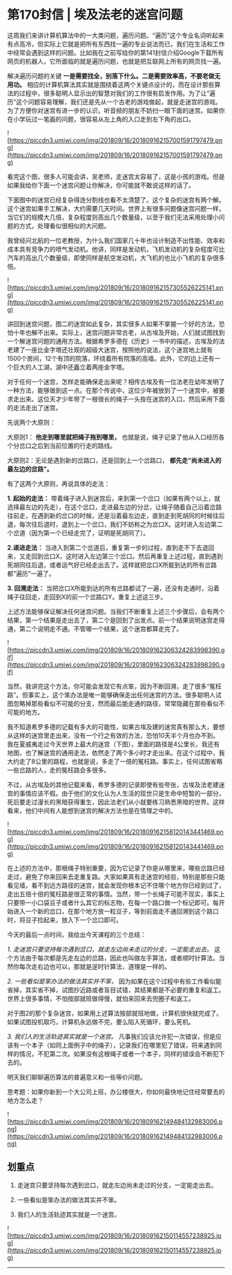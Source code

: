 # 第170封信 | 埃及法老的迷宫问题

这周我们来讲计算机算法中的一大类问题，遍历问题。“遍历”这个专业名词听起来有点高冷，但实际上它就是把所有东西找一遍的专业说法而已，我们在生活和工作中经常会遇到这样的问题。比如我在之前写给你的第141封信介绍Google下载所有网页的机器人，它所面临的就是遍历问题，也就是把互联网上所有的网页找一遍。

解决遍历问题的关键 **一是需要找全，别落下什么。二是需要效率高，不要老做无用功。** 相应的计算机算法其实就是围绕着这两个关键点设计的，而在设计那些算法的过程中，很多聪明人显示出的智慧对我们的工作很有启发作用。为了让“遍历”这个问题容易理解，我们还是先从一个古老的游戏做起，就是走迷宫的游戏。为了方便你对迷宫有进一步的认识，听音频的朋友不妨扫一眼下面的迷宫。如果你在小学玩过一笔画的问题，很容易从左上角的入口走到左下角的出口。

![https://piccdn3.umiwi.com/img/201809/16/201809162157001591797479.png](https://piccdn3.umiwi.com/img/201809/16/201809162157001591797479.png)

看完这个图，很多人可能会讲，吴老师，走迷宫太容易了，这是小孩的游戏。但是如果我给你下面一个迷宫问题让你解决，你可能就不敢说这样的话了。

下面图中的迷宫已经复杂得连分割线也看不太清楚了。这个复杂的迷宫有两个解。这个迷宫如果手工解决，大约需要几天时间。世界上有很多问题像迷宫问题一样，当它们的规模大几倍，复杂程度则高出几个数量级，以至于我们无法采用处理小问题的方式，处理看似很相似的大问题。

我曾经问北航的一位老教授，为什么我们国家几十年也设计制造不出性能、效率和成本具有竞争力的喷气发动机。他讲，同样是发动机，飞机发动机的复杂程度可比汽车的高出几个数量级，即使同样是航空发动机，大飞机的也比小飞机的复杂很多倍。

![https://piccdn3.umiwi.com/img/201809/16/201809162157305526225141.png](https://piccdn3.umiwi.com/img/201809/16/201809162157305526225141.png)

讲回到迷宫问题，图二的迷宫如此复杂，其实很多人如果不掌握一个好的方法，恐怕十年也解不出来。实际上，迷宫问题非常古老，从古埃及开始，人们就试图找到一个解迷宫问题的通用方法。根据希罗多德在《历史》一书中的描述，古埃及的法老建了一座比金字塔还壮观的超级大迷宫，按照他的说法，这个迷宫地上就有1500个房间，12个有顶的院落，环绕着所有院落的高墙。此外，它的边上还有一个巨大的人工湖，湖中还矗立着两座金字塔。

对于任何一个迷宫，怎样走能确保走出来呢？相传古埃及有一位法老在幼年发明了一种方法，能够做到这一点。在那个传说中，这位少年被放到了一个迷宫中，被要求走出来。这位天才少年带了一根很长的绳子一头拴在迷宫的入口，然后采用下面的走法走出了迷宫。

先说两个大原则：

大原则1： **他走到哪里就把绳子拖到哪里，** 也就是说，绳子记录了他从入口经历各个分岔口之后到当前位置的行走的路线。

大原则2：无论是遇到新的岔路口，还是回到上一个岔路口， **都先走“尚未进入的最左边的岔路”。**

有了这两个大原则，再说具体的走法：

 **1. 起始的走法：** 带着绳子进入到迷宫后，来到第一个岔口（如果有两个以上，就选择最左边的先走），在这个岔口，走进最左边的分岔，让绳子随着自己沿着岔路往前走，在遇到新的岔口的时候，还是沿着最左边走，直到走到死胡同的时候往后退，每次往后退时，退到上一个岔口，我们不妨称之为岔口X。这时进入左边第二个岔道（因为第一个已经走完了，证明是死胡同了）。

 **2.递进走法：** 当进入到第二个岔道后，重复第一步的过程，直到走不下去退回来，又走回到岔口X，这时进入左边第三个岔口。然后再重复上述过程，直到遇到死胡同往后退，或者运气好已经走出去了。这样就把岔口X所能到达的所有岔路都“遍历”一遍了。

 **3. 回溯走法：** 当把岔口X所能到达的所有岔路都试了一遍，还没有走通时，沿着绳子往回走，走回到X的前一个岔路口Y。重复上述这三步。

上述方法能够保证解决任何迷宫问题。当我们不断重复上述三个步骤后，会有两个结果，第一个结果是走出去了，第二个是回到了出发点。前一个结果说明迷宫走得通，第二个说明走不通。不管哪一个结果，这个迷宫都算走完了。

![https://piccdn3.umiwi.com/img/201809/16/201809162306324283998390.gif](https://piccdn3.umiwi.com/img/201809/16/201809162306324283998390.gif)

当然，我讲完这个方法，你可能会发现它有点笨，因为不断回溯，走了很多“冤枉路”。但事实上，这个笨办法是唯一能够确保走出任何迷宫的方法。很多聪明人试图忽略掉那些看似不可能的分支，然而最后能走通的路径，常常隐藏在那些看似不可能的地方。

我不知道希罗多德的记载有多大的可能性，如果古埃及建的迷宫真有那么大，要想从这样的迷宫里走出来，没有一个行之有效的方法，恐怕10天半个月也办不到。我在夏威夷走过今天世界上最大的迷宫（下图），里面的路径是4公里长，我还有地图，也了解迷宫的通用走法，依然走了两个多小时才走出来。在这个过程中，我大约走了8公里的路程，也就是说，多走了一倍的冤枉路。事实上，任何试图省略一些岔路的人，走的冤枉路会多很多。

不过，从古埃及的其他记载来看，希罗多德的记录即使有些夸张，古埃及法老建迷宫的事情应该不假。由于他们的文化认为人生活的现世只是生命中短暂的一部分，死后要走过漫长的黑暗获得重生，因此法老们从小就要练习熟悉黑暗的世界。这样看来，他们中间有人能想到迷宫的解决方法也是在情理之中的。

![https://piccdn3.umiwi.com/img/201809/16/201809162158120143441469.png](https://piccdn3.umiwi.com/img/201809/16/201809162158120143441469.png)

在上述的方法中，那根绳子特别重要，因为它记录了你是从哪里来，哪些岔路已经走过，避免了你来回来去走重复路。大家如果真有走迷宫的经验，特别是那些只能看见墙，看不到远方路径的迷宫，就会发现你根本记不住哪个地方你已经到过了，走出五倍十倍的冤枉路是很正常的事情。当然，带一个长绳子可能不现实，事实上只要带一小口袋豆子或者什么其它的标志物，在每一个路口做一个标记即可。每开始进入一个新的岔口，在那个地方放一粒豆子，等到前面走不通回溯到这个路口时，将豆子捡起来，放入下一个岔口即可。

今天的最后一点时间，我给出今天课程的三个总结：

 *1. 走迷宫只要坚持每次遇到岔口，就走左边尚未走过的分支，一定能走出去。* 这个方法由于每次都是先走左边的岔路，因此也叫做左手算法，或者顺时针算法。当然你每次走右边也可以，那就是逆时针算法，道理是一样的。

 *2. 一些看似是笨办法的做法其实并不笨，* 因为如果在这个过程中有些工作看似能省掉，其实省不掉，试图抄近路或者盲目试错，其结果都是不必要的重复和返工。世界上很多事情，不怕按部就班做得慢，就怕来回来去兜圈子和返工。

对于图2的那个复杂迷宫，如果用上述算法按部就班地做，计算机很快就完成了。如果试图投机取巧，计算机永远做不完，要么陷入死循环，要么死机。

 *3. 我们人的生活轨迹其实就是一个迷宫。* 凡事我们应该允许犯一次错误，但是应该有一个本子（如同上面例子中的绳子），记录我们在哪里犯了错误，将来遇到同样的情况，不犯第二次。如果没有这根绳子或者一个本子，同样的错误会不断犯下去的。

明天我们聊聊遍历算法的普遍意义和一些等价问题。

思考题：如果你新到一个大公司上班，办公楼很大，你如何最快地记住经常要去的地方怎么走？

![https://piccdn3.umiwi.com/img/201809/16/201809162149484132983006.png](https://piccdn3.umiwi.com/img/201809/16/201809162149484132983006.png)

## 划重点

1. 走迷宫只要坚持每次遇到岔口，就走左边尚未走过的分支，一定能走出去。

2. 一些看似是笨办法的做法其实并不笨。

3. 我们人的生活轨迹其实就是一个迷宫。

![https://piccdn3.umiwi.com/img/201809/16/201809162150114557238925.jpg](https://piccdn3.umiwi.com/img/201809/16/201809162150114557238925.jpg)

---
